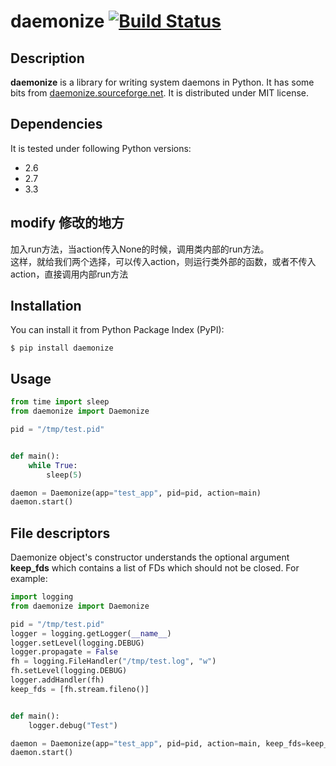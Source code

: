 # daemonize [![Build Status](https://secure.travis-ci.org/thesharp/daemonize.png)](http://travis-ci.org/thesharp/daemonize)

## Description
**daemonize** is a library for writing system daemons in Python. It has some bits from [daemonize.sourceforge.net](http://daemonize.sourceforge.net). It is distributed under MIT license.

## Dependencies
It is tested under following Python versions:

- 2.6
- 2.7
- 3.3

## modify 修改的地方
加入run方法，当action传入None的时候，调用类内部的run方法。     
这样，就给我们两个选择，可以传入action，则运行类外部的函数，或者不传入action，直接调用内部run方法

## Installation
You can install it from Python Package Index (PyPI):

	$ pip install daemonize

## Usage
```python
from time import sleep
from daemonize import Daemonize

pid = "/tmp/test.pid"


def main():
    while True:
        sleep(5)

daemon = Daemonize(app="test_app", pid=pid, action=main)
daemon.start()
```

## File descriptors
Daemonize object's constructor understands the optional argument **keep_fds** which contains a list of FDs which should not be closed. For example:
```python
import logging
from daemonize import Daemonize

pid = "/tmp/test.pid"
logger = logging.getLogger(__name__)
logger.setLevel(logging.DEBUG)
logger.propagate = False
fh = logging.FileHandler("/tmp/test.log", "w")
fh.setLevel(logging.DEBUG)
logger.addHandler(fh)
keep_fds = [fh.stream.fileno()]


def main():
    logger.debug("Test")

daemon = Daemonize(app="test_app", pid=pid, action=main, keep_fds=keep_fds)
daemon.start()
```
